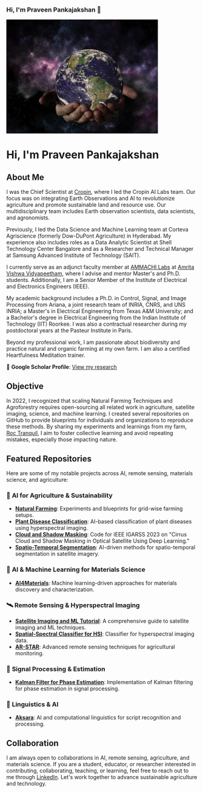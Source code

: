 ### Hi, I'm Praveen Pankajakshan :pray:

<img src="https://github.com/praveenpankaj/praveenpankaj/blob/main/images/Earth-Universe.jpg" align="center" width="400">

# Hi, I'm Praveen Pankajakshan  

## About Me  

I was the Chief Scientist at [Cropin](https://cropin.com), where I led the Cropin AI Labs team. Our focus was on integrating Earth Observations and AI to revolutionize agriculture and promote sustainable land and resource use. Our multidisciplinary team includes Earth observation scientists, data scientists, and agronomists.  

Previously, I led the Data Science and Machine Learning team at Corteva Agriscience (formerly Dow-DuPont Agriculture) in Hyderabad. My experience also includes roles as a Data Analytic Scientist at Shell Technology Center Bangalore and as a Researcher and Technical Manager at Samsung Advanced Institute of Technology (SAIT).  

I currently serve as an adjunct faculty member at [AMMACHI Labs](https://ammachilabs.org) at [Amrita Vishwa Vidyapeetham](https://www.amrita.edu), where I advise and mentor Master's and Ph.D. students. Additionally, I am a Senior Member of the Institute of Electrical and Electronics Engineers (IEEE).  

My academic background includes a Ph.D. in Control, Signal, and Image Processing from Ariana, a joint research team of INRIA, CNRS, and UNS INRIA; a Master's in Electrical Engineering from Texas A&M University; and a Bachelor's degree in Electrical Engineering from the Indian Institute of Technology (IIT) Roorkee. I was also a contractual researcher during my postdoctoral years at the Pasteur Institute in Paris.  

Beyond my professional work, I am passionate about biodiversity and practice natural and organic farming at my own farm. I am also a certified Heartfulness Meditation trainer.  

🔬 **Google Scholar Profile**: [View my research](https://scholar.google.com/citations?user=GHiyR1kAAAAJ)  

## Objective  

In 2022, I recognized that scaling Natural Farming Techniques and Agroforestry requires open-sourcing all related work in agriculture, satellite imaging, science, and machine learning. I created several repositories on GitHub to provide blueprints for individuals and organizations to reproduce these methods. By sharing my experiments and learnings from my farm, [Roc Tranquil](https://goo.gl/maps/roc_tranquil), I aim to foster collective learning and avoid repeating mistakes, especially those impacting nature.  

## Featured Repositories  

Here are some of my notable projects across AI, remote sensing, materials science, and agriculture:  

### 🌿 **AI for Agriculture & Sustainability**  
- **[Natural Farming](https://github.com/praveenpankaj/Natural-Farming)**: Experiments and blueprints for grid-wise farming setups.  
- **[Plant Disease Classification](https://github.com/praveenpankaj/plant-disease-classification)**: AI-based classification of plant diseases using hyperspectral imaging.  
- **[Cloud and Shadow Masking](https://github.com/praveenpankaj/cloud-shadow-masking)**: Code for IEEE IGARSS 2023 on "Cirrus Cloud and Shadow Masking in Optical Satellite Using Deep Learning."  
- **[Spatio-Temporal Segmentation](https://github.com/praveenpankaj/spatio-temporal-segmentation)**: AI-driven methods for spatio-temporal segmentation in satellite imagery.  

### 🔬 **AI & Machine Learning for Materials Science**  
- **[AI4Materials](https://github.com/praveenpankaj/AI4Materials)**: Machine learning-driven approaches for materials discovery and characterization.  

### 🛰 **Remote Sensing & Hyperspectral Imaging**  
- **[Satellite Imaging and ML Tutorial](https://github.com/praveenpankaj/Satellite-Imaging-ML-Tutorial)**: A comprehensive guide to satellite imaging and ML techniques.  
- **[Spatial-Spectral Classifier for HSI](https://github.com/praveenpankaj/Spatial-Spectral-Classifier-HSI)**: Classifier for hyperspectral imaging data.  
- **[AR-STAR](https://github.com/praveenpankaj/AR-STAR)**: Advanced remote sensing techniques for agricultural monitoring.  

### 🧠 **Signal Processing & Estimation**  
- **[Kalman Filter for Phase Estimation](https://github.com/praveenpankaj/Kalman-Filter-Phase-Estimation)**: Implementation of Kalman filtering for phase estimation in signal processing.  

### 📝 **Linguistics & AI**  
- **[Aksara](https://github.com/praveenpankaj/aksara)**: AI and computational linguistics for script recognition and processing.  

## Collaboration  

I am always open to collaborations in AI, remote sensing, agriculture, and materials science. If you are a student, educator, or researcher interested in contributing, collaborating, teaching, or learning, feel free to reach out to me through [LinkedIn](https://linkedin.com/in/praveenpankaj). Let's work together to advance sustainable agriculture and technology.  



<!--
**praveenpankaj/praveenpankaj** is a ✨ _special_ ✨ repository because its `README.md` (this file) appears on your GitHub profile.

Here are some ideas to get you started:

- 🔭 I’m currently working on ...
- 🌱 I’m currently learning ...
- 👯 I’m looking to collaborate on ...
- 🤔 I’m looking for help with ...
- 💬 Ask me about ...
- 📫 How to reach me: ...
- 😄 Pronouns: ...
- ⚡ Fun fact: ...
-->
